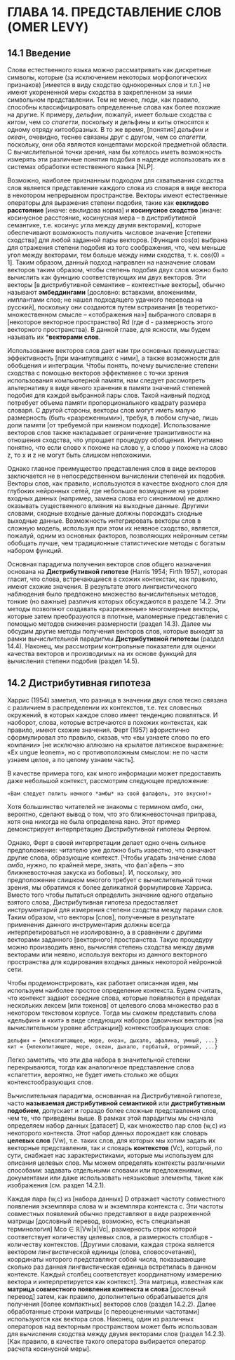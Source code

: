 # ГЛАВА 14. ПРЕДСТАВЛЕНИЕ СЛОВ (OMER LEVY)

## 14.1 Введение
Слова естественного языка можно рассматривать как дискретные символы, которые (за исключением некоторых морфологических признаков) [имеется в виду сходство однокоренных слов и т.п.] не имеют укорененной меры сходства в закрепленном за ними символьном представлении. Тем не менее, люди, как правило, способны классифицировать определенные слова как более похожие на другие. К примеру, *дельфин*, пожалуй, имеет больше сходства с *китом*, чем со *спагетти*, поскольку и дельфины и киты относятся к одному отряду китообразных. В то же время, [понятия] *дельфин* и *океан*, очевидно, теснее связаны друг с другом, чем со *спагетти*, поскольку, они оба являются концептами морской предметной области. С вычислительной точки зрения, нам бы хотелось иметь возможность измерять эти различные понятия подобия в надежде использовать их в системах обработки естественного языка [NLP].

Возможно,  наиболее признанным подходом для схватывания сходства слов является представление каждого слова из словаря в виде вектора в некотором непрерывном пространстве. Векторы имеют естественные операторы для выражения степени подобия, такие как **евклидово расстояние** [иначе: евклидова норма] и **косинусное сходство** [иначе: косинусное расстояние, косинусная мера – в дистрибутивной семантике, т.е. косинус угла между двумя векторами], которые обеспечивают возможность получить числовое значение [степени сходства] для любой заданной пары векторов. [Функция cos(α) выбрана для отражения степени подобия из того соображения, что, чем меньше угол между векторами, тем больше между ними сходства, т. к. cos(0) = 1]. Таким образом, данный подход направлен на назначение словам векторов таким образом, чтобы степень подобия двух слов можно было вычислить как функцию соответствующих им двух векторов. Эти векторы [в дистрибутивной семантике – контекстные векторы], обычно называют **эмбеддингами** [дословно: вставками, вложениями, имплантами слов; не нашел подходящего удачного перевода на русский], поскольку они создаются путем встраивания [в теоретико-множественном смысле – «отображения на»] выбранного словаря в [некоторое векторное пространство] Rⅾ (где d - размерность этого векторного пространства). В данной главе, для ясности, мы будем называть их ***векторами слов**.

Использование векторов слов дает нам три основных преимущества: эффективность [при манипуляциях с ними], а также возможности для обобщения и интеграции. Чтобы понять, почему вычисление степени сходства с помощью векторов эффективнее с точки зрения использования компьютерной памяти, нам следует рассмотреть альтернативу в виде явного хранения в памяти значений степеней подобия для каждой выбранной пары слов. Такой наивный подход потребует объема памяти пропорционального  квадрату размера словаря. С другой стороны, векторы слов могут иметь малую размерность (быть «разреженными»), требуя, в любом случае, лишь доли памяти [от требуемой при наивном подходе]. Использование векторов слов также накладывает ограничение транзитивности на отношения сходства, что упрощает процедуру обобщения. Интуитивно понятно, что если слово x похоже на слово y, а слово y похоже на слово z, то x и z не могут быть слишком непохожими.

Однако главное преимущество представления слов в виде векторов заключается не в непосредственном вычислении степеней их подобия. Векторы слов, как правило, используются в качестве входного слоя для глубоких нейронных сетей, где небольшое возмущение на уровне входных данных (например, замена слова его синонимом) не должно оказывать существенного влияния на выходные данные. Другими словами, сходные входные данные должны порождать сходные выходные данные. Возможность интегрировать векторы слов в сложную модель, используя при этом их неявное сходство, является, пожалуй, одним из основных факторов, позволяющих нейронным сетям обобщать лучше, чем традиционные статистические методы с богатым набором функций.

Основная парадигма получения векторов слов общего назначения основана на **Дистрибутивной гипотезе** (Harris 1954; Firth 1957), которая гласит, что слова, встречающиеся в схожих контекстах, как правило, имеют схожие значения. В результате этого лингвистического наблюдения было предложено множество вычислительных методов, тонкие (но важные) различия которых обсуждаются в разделе 14.2. Эти методы позволяют создавать «разреженные» многомерные векторы, которые затем преобразуются в плотные, маломерные представления с помощью методов снижения размерности (раздел 14.3). Далее мы обсудим другие методы получения векторов слов, которые выходят за рамки вычислительной парадигмы **Дистрибутивной гипотезы** (раздел 14.4). Наконец, мы рассмотрим контрольные показатели для оценки качества векторов и производимых на их основе функций для вычисления степени подобия (раздел 14.5). 

## 14.2 Дистрибутивная гипотеза
Харрис (1954) заметил, что разница в значении двух слов тесно связана с различием в распределении их контекстов, т.е. тех словесных окружений, в которых каждое слово имеет тенденцию появляться. И наоборот, слова, которые встречаются в похожих контекстах, как правило, имеют схожие значения. Ферт (1957) афористично сформулировал это правило, сказав, что «вы узнаете слово по его компании» [не исключаю аллюзию на крылатое латинское выражение: «Ex ungue leonem», но с противоположным смыслом: не по части узнаем целое, а по целому узнаем часть].

В качестве примера того, как много информации может предоставить даже небольшой контекст, рассмотрим следующее предложение:

    «Вам следует полить немного *амбы* на свой фалафель, это вкусно!»

Хотя большинство читателей не знакомы с термином *амба*, они, вероятно, сделают вывод о том,  что это ближневосточная приправа, хотя она никогда не была определена явно. Этот пример демонстрирует интерпретацию Дистрибутивной гипотезы Фертом.

Однако, Ферт в своей интерпретации  делает одно очень сильное предположение: читателю уже должно быть известно, что означают другие слова, образующие контекст. [Чтобы угадать значение слова *амба*, нужно, по крайней мере, знать, что фал`афель – это ближневосточная закуска из бобовых].  И, поскольку, это предположение слишком многого требует с вычислительной точки зрения, мы обратимся к более деликатной формулировке Харриса. Вместо того чтобы пытаться определить значение одного отдельно взятого слова, Дистрибутивная гипотеза предоставляет инструментарий для измерения степени сходства между парами слов. Таким образом, что векторы [слов], полученные в результате применения данного инструментария должны всегда интерпретироваться не изолированно, а в сравнении с другими векторами заданного [векторного] пространства. Такую процедуру можно производить явно, вычисляя степень сходства между двумя векторами или неявно, используя векторы из данного векторного пространства для кодирования входных данных некоторой нейронной сети.

Чтобы продемонстрировать, как работает описанная идея,  мы используем наиболее простое определение контекста. Будем считать, что контекст задают соседние слова, которые появляются в пределах нескольких лексем [или токенов] от целевого слова множество раз в некотором текстовом корпусе. Тогда мы  сможем представить слова «дельфин» и «кит» в виде следующих наборов (двоичных векторов [на вычислительном уровне абстракции]) контекстообразующих слов:

    дельфин = {млекопитающее, море, океан, дыхало, афалина, умный, ...}
    кит = {млекопитающее, море, океан, дыхало, горбатый, огромный, ...}

Легко заметить, что эти два набора в значительной степени перекрываются, тогда как аналогичное представление слова «спагетти», вероятно, не будет иметь столько же общих контекстообразующих слов.

Вычислительная парадигма, основанная на Дистрибутивной гипотезе, часто **называемая дистрибутивной семантикой** или **дистрибутивным подобием**, допускает и гораздо более сложные представления слов, чем те, что приведены выше. В рамках этой парадигмы мы сначала определяем набор данных [датасет] D, как множество пар слов (w,c) из некоторого контекста. Этот набор данных порождает как словарь **целевых слов** (Vw), т.е. таких слов, для которых мы хотим задать их векторные представления, так и словарь **контекстов** (Vс), который, по сути, снабжает нас характеристиками, которые мы используем для описания целевых слов. Мы можем определять контексты различными способами: задавать отдельными словами или предложениями, документами или даже использовать неязыковые элементы, такие как изображения (см. раздел 14.2.1).

Каждая пара (w,c) из [набора данных] D отражает частоту совместного появления экземпляра слова w и экземпляра контекста c. Эти частоты совместных появлений обычно представляют в виде разреженной матрицы [дословный перевод, возможно, есть специальная терминология] Mco ∈ ℝ|Vw|x|Vc|, размерность строк которой соответствует количеству целевых слов, а размерность столбцов - количеству контекстов. [Другими словами, каждая строка является вектором лингвистической единицы (слова, словосочетания), координаты которого представляют собой числа, показывающие сколько раз данная лингвистическая единица встретилась в данном контексте. Каждый столбец соответствует координатному измерению вектора и интерпретируется как контекст]. Эта матрица, известная как **матрица совместного появления контекста и слова** [дословный перевод] затем, как правило, дополнительно обрабатывается для получения [более компактных] векторов слов (раздел 14.2.2). Далее обработанные строки матрицы [с переоцененными частотами] используются как вектора слов. Наконец, один из различных операторов над векторным пространством может быть использован для вычисления сходства между двумя векторами слов (раздел 14.2.3). [Как правило, в качестве такого оператора выбирается оператор расчета косинусной меры].
